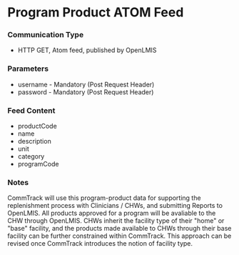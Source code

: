 # Program Product ATOM Feed

### Communication Type

- HTTP GET, Atom feed, published by OpenLMIS

### Parameters

- username - Mandatory (Post Request Header)
- password - Mandatory (Post Request Header)

### Feed Content

- productCode
- name
- description
- unit
- category
- programCode

### Notes

CommTrack will use this program-product data for supporting the replenishment process with Clinicians / CHWs, and submitting Reports to OpenLMIS. All products approved for a program will be avaliable to the CHW through OpenLMIS. CHWs inherit the facility type of their "home" or "base" facility, and the products made available to CHWs through their base facility can be further constrained within CommTrack. This approach can be revised once CommTrack introduces the notion of facility type.
